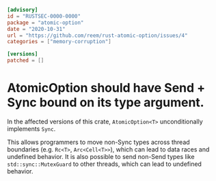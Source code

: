 ```toml
[advisory]
id = "RUSTSEC-0000-0000"
package = "atomic-option"
date = "2020-10-31"
url = "https://github.com/reem/rust-atomic-option/issues/4"
categories = ["memory-corruption"]

[versions]
patched = []
```

# AtomicOption should have Send + Sync bound on its type argument.

In the affected versions of this crate,
`AtomicOption<T>` unconditionally implements `Sync`.

This allows programmers to move non-Sync types across thread boundaries (e.g. `Rc<T>`, `Arc<Cell<T>>`), which can lead to data races and undefined behavior. 
It is also possible to send non-Send types like `std::sync::MutexGuard` to other threads, which can lead to undefined behavior.
